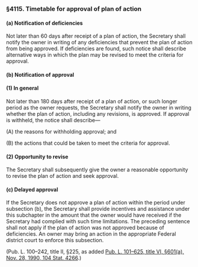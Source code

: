 ### §4115. Timetable for approval of plan of action ###

[]()

#### (a) Notification of deficiencies ####

Not later than 60 days after receipt of a plan of action, the Secretary shall notify the owner in writing of any deficiencies that prevent the plan of action from being approved. If deficiencies are found, such notice shall describe alternative ways in which the plan may be revised to meet the criteria for approval.

[]()

#### (b) Notification of approval ####

[]()

#### (1) In general ####

Not later than 180 days after receipt of a plan of action, or such longer period as the owner requests, the Secretary shall notify the owner in writing whether the plan of action, including any revisions, is approved. If approval is withheld, the notice shall describe—

[]()

(A) the reasons for withholding approval; and

[]()

(B) the actions that could be taken to meet the criteria for approval.

[]()

#### (2) Opportunity to revise ####

The Secretary shall subsequently give the owner a reasonable opportunity to revise the plan of action and seek approval.

[]()

#### (c) Delayed approval ####

If the Secretary does not approve a plan of action within the period under subsection (b), the Secretary shall provide incentives and assistance under this subchapter in the amount that the owner would have received if the Secretary had complied with such time limitations. The preceding sentence shall not apply if the plan of action was not approved because of deficiencies. An owner may bring an action in the appropriate Federal district court to enforce this subsection.

(Pub. L. 100–242, title II, §225, as added [Pub. L. 101–625, title VI, §601(a), Nov. 28, 1990, 104 Stat. 4266](/statviewer.htm?volume=104&page=4266).)
